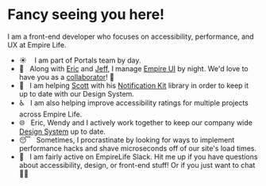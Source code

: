 # Fancy seeing you here!

I am a front-end developer who focuses on accessibility, performance, and UX at Empire Life. 

- ☀️     I am part of Portals team by day.
- 🌙    Along with [Eric](https://github.com/emperic) and [Jeff](https://github.com/empire-jlee), I manage [Empire UI](https://empirelife.github.io/empire-ui/?path=/story/status-page--default) by night. We'd love to have you as a [collaborator](https://github.com/EmpireLife/empire-ui)! 🤝
- 💬    I am helping [Scott](https://github.com/ScottGibsonEmpire) with his [Notification Kit](https://github.com/EmpireLife/notification-kit) library in order to keep it up to date with our Design System.
- ♿    I am also helping improve accessibility ratings for multiple projects across Empire Life.
- 🌐    Eric, Wendy and I actively work together to keep our company wide [Design System](https://xd.adobe.com/view/c7c41e6a-accb-48da-413e-83b7dba9193c-b1f5/screen/f2a8f614-8803-4ec5-b117-d40fa1279da5/) up to date.
- 😴    Sometimes, I procrastinate by looking for ways to implement performance hacks and shave microseconds off of our site's load times.
- 👋    I am fairly active on EmpireLife Slack. Hit me up if you have questions about accessibility, design, or front-end stuff! Or if you just want to chat 💁‍♂️ 
